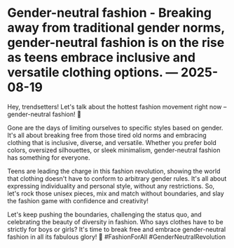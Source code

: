 # Gender-neutral fashion - Breaking away from traditional gender norms, gender-neutral fashion is on the rise as teens embrace inclusive and versatile clothing options. — 2025-08-19

Hey, trendsetters! Let's talk about the hottest fashion movement right now – gender-neutral fashion! 🌟

Gone are the days of limiting ourselves to specific styles based on gender. It's all about breaking free from those tired old norms and embracing clothing that is inclusive, diverse, and versatile. Whether you prefer bold colors, oversized silhouettes, or sleek minimalism, gender-neutral fashion has something for everyone.

Teens are leading the charge in this fashion revolution, showing the world that clothing doesn't have to conform to arbitrary gender rules. It's all about expressing individuality and personal style, without any restrictions. So, let's rock those unisex pieces, mix and match without boundaries, and slay the fashion game with confidence and creativity!

Let's keep pushing the boundaries, challenging the status quo, and celebrating the beauty of diversity in fashion. Who says clothes have to be strictly for boys or girls? It's time to break free and embrace gender-neutral fashion in all its fabulous glory! 💫 #FashionForAll #GenderNeutralRevolution